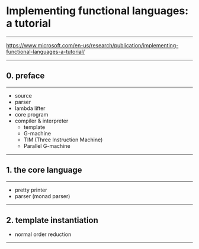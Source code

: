 # Implementing functional languages: a tutorial

---

https://www.microsoft.com/en-us/research/publication/implementing-functional-languages-a-tutorial/

---

## 0. preface

---

- source
- parser
- lambda lifter
- core program
- compiler & interpreter
    - template
    - G-machine
    - TIM (Three Instruction Machine)
    - Parallel G-machine

---

## 1. the core language

---

- pretty printer
- parser (monad parser)

---

## 2. template instantiation

- normal order reduction

---


